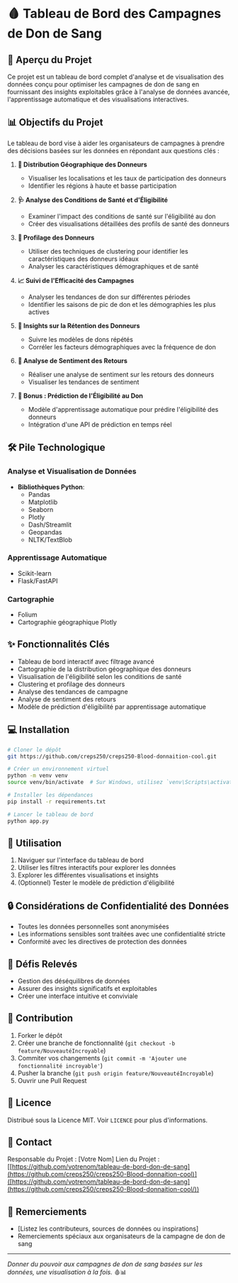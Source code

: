 # 🩸 Tableau de Bord des Campagnes de Don de Sang

## 🎯 Aperçu du Projet

Ce projet est un tableau de bord complet d'analyse et de visualisation des données conçu pour optimiser les campagnes de don de sang en fournissant des insights exploitables grâce à l'analyse de données avancée, l'apprentissage automatique et des visualisations interactives.

## 📊 Objectifs du Projet

Le tableau de bord vise à aider les organisateurs de campagnes à prendre des décisions basées sur les données en répondant aux questions clés :

1. **📍 Distribution Géographique des Donneurs**
   - Visualiser les localisations et les taux de participation des donneurs
   - Identifier les régions à haute et basse participation

2. **🩺 Analyse des Conditions de Santé et d'Éligibilité**
   - Examiner l'impact des conditions de santé sur l'éligibilité au don
   - Créer des visualisations détaillées des profils de santé des donneurs

3. **👥 Profilage des Donneurs**
   - Utiliser des techniques de clustering pour identifier les caractéristiques des donneurs idéaux
   - Analyser les caractéristiques démographiques et de santé

4. **📈 Suivi de l'Efficacité des Campagnes**
   - Analyser les tendances de don sur différentes périodes
   - Identifier les saisons de pic de don et les démographies les plus actives

5. **🔁 Insights sur la Rétention des Donneurs**
   - Suivre les modèles de dons répétés
   - Corréler les facteurs démographiques avec la fréquence de don

6. **💬 Analyse de Sentiment des Retours**
   - Réaliser une analyse de sentiment sur les retours des donneurs
   - Visualiser les tendances de sentiment

7. **🤖 Bonus : Prédiction de l'Éligibilité au Don**
   - Modèle d'apprentissage automatique pour prédire l'éligibilité des donneurs
   - Intégration d'une API de prédiction en temps réel

## 🛠️ Pile Technologique

### Analyse et Visualisation de Données
- **Bibliothèques Python**:
  - Pandas
  - Matplotlib
  - Seaborn
  - Plotly
  - Dash/Streamlit
  - Geopandas
  - NLTK/TextBlob

### Apprentissage Automatique
- Scikit-learn
- Flask/FastAPI

### Cartographie
- Folium
- Cartographie géographique Plotly

## ✨ Fonctionnalités Clés

- Tableau de bord interactif avec filtrage avancé
- Cartographie de la distribution géographique des donneurs
- Visualisation de l'éligibilité selon les conditions de santé
- Clustering et profilage des donneurs
- Analyse des tendances de campagne
- Analyse de sentiment des retours
- Modèle de prédiction d'éligibilité par apprentissage automatique

## 💻 Installation

```bash
# Cloner le dépôt
git https://github.com/creps250/creps250-Blood-donnaition-cool.git

# Créer un environnement virtuel
python -m venv venv
source venv/bin/activate  # Sur Windows, utilisez `venv\Scripts\activate`

# Installer les dépendances
pip install -r requirements.txt

# Lancer le tableau de bord
python app.py
```

## 🚀 Utilisation

1. Naviguer sur l'interface du tableau de bord
2. Utiliser les filtres interactifs pour explorer les données
3. Explorer les différentes visualisations et insights
4. (Optionnel) Tester le modèle de prédiction d'éligibilité

## 🔒 Considérations de Confidentialité des Données

- Toutes les données personnelles sont anonymisées
- Les informations sensibles sont traitées avec une confidentialité stricte
- Conformité avec les directives de protection des données

## 🧩 Défis Relevés

- Gestion des déséquilibres de données
- Assurer des insights significatifs et exploitables
- Créer une interface intuitive et conviviale

## 🤝 Contribution

1. Forker le dépôt
2. Créer une branche de fonctionnalité (`git checkout -b feature/NouveautéIncroyable`)
3. Commiter vos changements (`git commit -m 'Ajouter une fonctionnalité incroyable'`)
4. Pusher la branche (`git push origin feature/NouveautéIncroyable`)
5. Ouvrir une Pull Request

## 📜 Licence

Distribué sous la Licence MIT. Voir `LICENCE` pour plus d'informations.

## 📧 Contact

Responsable du Projet : [Votre Nom]
Lien du Projet : [[https://github.com/votrenom/tableau-de-bord-don-de-sang](https://github.com/creps250/creps250-Blood-donnaition-cool)]([https://github.com/votrenom/tableau-de-bord-don-de-sang](https://github.com/creps250/creps250-Blood-donnaition-cool/))

## 🙏 Remerciements

- [Listez les contributeurs, sources de données ou inspirations]
- Remerciements spéciaux aux organisateurs de la campagne de don de sang

---

*Donner du pouvoir aux campagnes de don de sang basées sur les données, une visualisation à la fois.* 🩸📊
